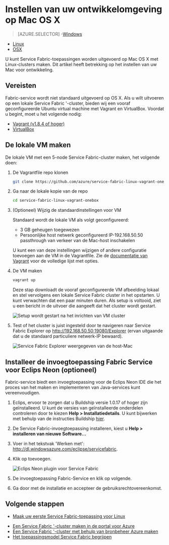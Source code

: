 <properties
   pageTitle="Instellen van uw ontwikkelomgeving op Mac OS X | Microsoft Azure"
   description="De runtime, hulpprogramma's en SDK te installeren en het maken van een cluster van plaatselijke ontwikkeling. Nadat setup is voltooid, zult u klaar om te bouwen van toepassingen op Mac OS X."
   services="service-fabric"
   documentationCenter=".net"
   authors="seanmck"
   manager="timlt"
   editor=""/>

<tags
   ms.service="service-fabric"
   ms.devlang="dotNet"
   ms.topic="get-started-article"
   ms.tgt_pltfrm="NA"
   ms.workload="NA"
   ms.date="09/25/2016"
   ms.author="seanmck"/>

# <a name="set-up-your-development-environment-on-mac-os-x"></a>Instellen van uw ontwikkelomgeving op Mac OS X

> [AZURE.SELECTOR]
-[Windows](service-fabric-get-started.md)
- [Linux](service-fabric-get-started-linux.md)
- [OSX](service-fabric-get-started-mac.md)

U kunt Service Fabric-toepassingen worden uitgevoerd op Mac OS X met Linux-clusters maken. Dit artikel heeft betrekking op het instellen van uw Mac voor ontwikkeling.

## <a name="prerequisites"></a>Vereisten

Fabric-service wordt niet standaard uitgevoerd op OS X. Als u wilt uitvoeren op een lokale Service Fabric '-cluster, bieden wij een vooraf geconfigureerde Ubuntu virtual machine met Vagrant en VirtualBox. Voordat u begint, moet u het volgende nodig:

- [Vagrant (v1.8.4 of hoger)](http://wwww.vagrantup.com/downloads)
- [VirtualBox](http://www.virtualbox.org/wiki/Downloads)

## <a name="create-the-local-vm"></a>De lokale VM maken

De lokale VM met een 5-node Service Fabric-cluster maken, het volgende doen:

1. De Vagrantfile repo klonen

    ```bash
    git clone https://github.com/azure/service-fabric-linux-vagrant-onebox.git
    ```

2. Ga naar de lokale kopie van de repo

    ```bash
    cd service-fabric-linux-vagrant-onebox
    ```

3. (Optioneel) Wijzig de standaardinstellingen voor VM

    Standaard wordt de lokale VM als volgt geconfigureerd:

    - 3 GB geheugen toegewezen
    - Persoonlijke host netwerk geconfigureerd IP-192.168.50.50 passthrough van verkeer van de Mac-host inschakelen

    U kunt een van deze instellingen wijzigen of andere configuratie toevoegen aan de VM in de Vagrantfile. Zie de [documentatie van Vagrant](http://www.vagrantup.com/docs) voor de volledige lijst met opties.

4. De VM maken

    ```bash
    vagrant up
    ```

    Deze stap downloadt de vooraf geconfigureerde VM afbeelding lokaal en stel vervolgens een lokale Service Fabric cluster in het opstarten. U kunt verwachten dat een paar minuten duren. Als setup is voltooid, ziet u een bericht in de uitvoer die aangeeft dat het cluster wordt gestart.

    ![Setup wordt gestart na het inrichten van VM cluster][cluster-setup-script]

5. Test of het cluster is juist ingesteld door te navigeren naar Service Fabric Explorer op http://192.168.50.50:19080/Explorer (ervan uitgaande dat u de standaard particuliere netwerk-IP bewaard).

    ![Service Fabric Explorer weergegeven van de host-Mac][sfx-mac]


## <a name="install-the-service-fabric-plugin-for-eclipse-neon-optional"></a>Installeer de invoegtoepassing Fabric Service voor Eclips Neon (optioneel)

Fabric-service biedt een invoegtoepassing voor de Eclips Neon IDE die het proces van het maken en implementeren van Java-services kunt vereenvoudigen.

1. Eclips, ervoor te zorgen dat u Buildship versie 1.0.17 of hoger zijn geïnstalleerd. U kunt de versies van geïnstalleerde onderdelen controleren door te kiezen **Help > Installatiedetails**. U kunt bijwerken met behulp van de instructies Buildship [hier][buildship-update].

2. De Service Fabric-invoegtoepassing installeren, kiest u **Help > installeren van nieuwe Software...**

3. Voer in het tekstvak 'Werken met': http://dl.windowsazure.com/eclipse/servicefabric.

4. Klik op toevoegen.

    ![Eclips Neon plugin voor Service Fabric][sf-eclipse-plugin-install]

5. De invoegtoepassing Fabric-Service en klik op volgende.

6. Ga door met de installatie en accepteer de gebruiksrechtovereenkomst.

## <a name="next-steps"></a>Volgende stappen

- [Maak uw eerste Service Fabric-toepassing voor Linux](service-fabric-create-your-first-linux-application-with-java.md)

<!-- Links -->

- [Een Service Fabric '-cluster maken in de portal voor Azure](service-fabric-cluster-creation-via-portal.md)
- [Een Service Fabric '-cluster met behulp van bronbeheer Azure maken](service-fabric-cluster-creation-via-arm.md)
- [Het toepassingsmodel Service Fabric begrijpen](service-fabric-application-model.md)

<!-- Images -->
[cluster-setup-script]: ./media/service-fabric-get-started-mac/cluster-setup-mac.png
[sfx-mac]: ./media/service-fabric-get-started-mac/sfx-mac.png
[sf-eclipse-plugin-install]: ./media/service-fabric-get-started-mac/sf-eclipse-plugin-install.png
[buildship-update]: https://projects.eclipse.org/projects/tools.buildship
